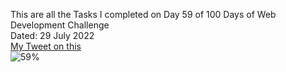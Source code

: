 This are all the Tasks I completed on Day 59 of 100 Days of Web Development Challenge<br>
Dated: 29 July 2022<br>
[My Tweet on this](#)<br>
![59%](https://progress-bar.dev/59)<br>
